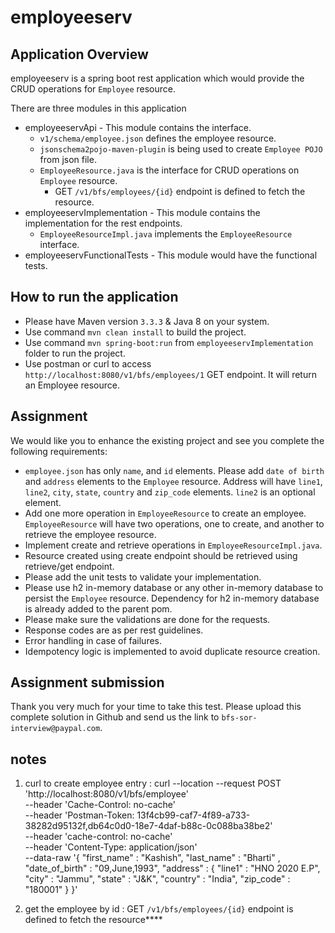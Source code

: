 # employeeserv

## Application Overview
employeeserv is a spring boot rest application which would provide the CRUD operations for `Employee` resource.

There are three modules in this application
- employeeservApi - This module contains the interface.
	- `v1/schema/employee.json` defines the employee resource.
	- `jsonschema2pojo-maven-plugin` is being used to create `Employee POJO` from json file.
	- `EmployeeResource.java` is the interface for CRUD operations on `Employee` resource.
		- GET `/v1/bfs/employees/{id}` endpoint is defined to fetch the resource.
- employeeservImplementation - This module contains the implementation for the rest endpoints.
	- `EmployeeResourceImpl.java` implements the `EmployeeResource` interface.
- employeeservFunctionalTests - This module would have the functional tests.

## How to run the application
- Please have Maven version `3.3.3` & Java 8 on your system.
- Use command `mvn clean install` to build the project.
- Use command `mvn spring-boot:run` from `employeeservImplementation` folder to run the project.
- Use postman or curl to access `http://localhost:8080/v1/bfs/employees/1` GET endpoint. It will return an Employee resource.

## Assignment
We would like you to enhance the existing project and see you complete the following requirements:

- `employee.json` has only `name`, and `id` elements. Please add `date of birth` and `address` elements to the `Employee` resource. Address will have `line1`, `line2`, `city`, `state`, `country` and `zip_code` elements. `line2` is an optional element.
- Add one more operation in `EmployeeResource` to create an employee. `EmployeeResource` will have two operations, one to create, and another to retrieve the employee resource.
- Implement create and retrieve operations in `EmployeeResourceImpl.java`.
- Resource created using create endpoint should be retrieved using retrieve/get endpoint.
- Please add the unit tests to validate your implementation.
- Please use h2 in-memory database or any other in-memory database to persist the `Employee` resource. Dependency for h2 in-memory database is already added to the parent pom.
- Please make sure the validations are done for the requests.
- Response codes are as per rest guidelines.
- Error handling in case of failures.
- Idempotency logic is implemented to avoid duplicate resource creation.

## Assignment submission
Thank you very much for your time to take this test. Please upload this complete solution in Github and send us the link to `bfs-sor-interview@paypal.com`.



## notes 
1) curl to create employee entry : curl --location --request POST 'http://localhost:8080/v1/bfs/employee' \
                                --header 'Cache-Control: no-cache' \
                                --header 'Postman-Token: 13f4cb99-caf7-4f89-a733-38282d95132f,db64c0d0-18e7-4daf-b88c-0c088ba38be2' \
                                --header 'cache-control: no-cache' \
                                --header 'Content-Type: application/json' \
                                --data-raw '{
                                    "first_name" : "Kashish",
                                    "last_name" : "Bharti" ,
                                    "date_of_birth" : "09,June,1993",
                                    "address" : {
                                        "line1" : "HNO 2020 E.P",
                                        "city" : "Jammu",
                                        "state" : "J&K",
                                        "country" : "India",
                                        "zip_code" : "180001"
                                    }
                                }'
                            
2) get the employee by id  : GET `/v1/bfs/employees/{id}` endpoint is defined to fetch the resource****
